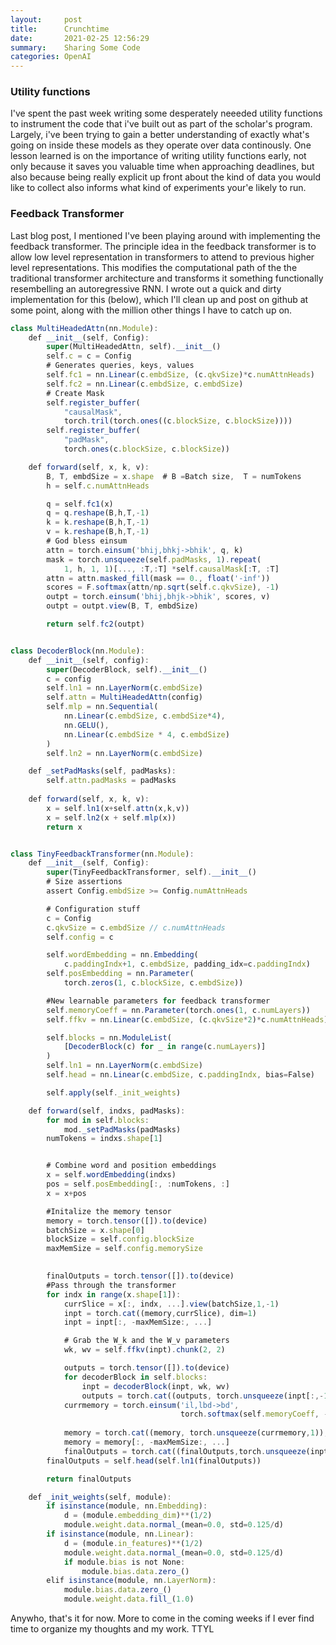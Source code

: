 ```yaml
---
layout:     post
title:      Crunchtime
date:       2021-02-25 12:56:29
summary:    Sharing Some Code
categories: OpenAI
---
```



### Utility functions
I've spent the past week writing some desperately neeeded utility functions to instrument the code that i've built out as part of the scholar's program. Largely, i've been trying to gain a better understanding of exactly what's going on inside these models as they operate over data continously. One lesson learned is on the importance of writing utility functions early, not only because it saves you valuable time when approaching deadlines, but also because being really explicit up front about the kind of data you would like to collect also informs what kind of experiments your'e likely to run. 

### Feedback Transformer
Last blog post, I mentioned I've been playing around with implementing the feedback transformer. The principle idea in the feedback transformer is to allow low level representation in transformers to attend to previous higher level representations. This modifies the computational path of the the traditional transformer architecture and transforms it something functionally resembelling an autoregressive RNN. I wrote out a quick and dirty implementation for this (below), which I'll clean up and post on github at some point, along with the million other things I have to catch up on.  

~~~ javascript
class MultiHeadedAttn(nn.Module):
    def __init__(self, Config):
        super(MultiHeadedAttn, self).__init__()
        self.c = c = Config
        # Generates queries, keys, values
        self.fc1 = nn.Linear(c.embdSize, (c.qkvSize)*c.numAttnHeads)
        self.fc2 = nn.Linear(c.embdSize, c.embdSize)
        # Create Mask
        self.register_buffer(
            "causalMask",
            torch.tril(torch.ones((c.blockSize, c.blockSize))))
        self.register_buffer(
            "padMask",
            torch.ones(c.blockSize, c.blockSize))

    def forward(self, x, k, v):
        B, T, embdSize = x.shape  # B =Batch size,  T = numTokens
        h = self.c.numAttnHeads

        q = self.fc1(x)
        q = q.reshape(B,h,T,-1)
        k = k.reshape(B,h,T,-1)
        v = k.reshape(B,h,T,-1)
        # God bless einsum
        attn = torch.einsum('bhij,bhkj->bhik', q, k)
        mask = torch.unsqueeze(self.padMasks, 1).repeat(
            1, h, 1, 1)[..., :T,:T] *self.causalMask[:T, :T]
        attn = attn.masked_fill(mask == 0., float('-inf'))
        scores = F.softmax(attn/np.sqrt(self.c.qkvSize), -1)
        outpt = torch.einsum('bhij,bhjk->bhik', scores, v)
        outpt = outpt.view(B, T, embdSize)

        return self.fc2(outpt)


class DecoderBlock(nn.Module):
    def __init__(self, config):
        super(DecoderBlock, self).__init__()
        c = config
        self.ln1 = nn.LayerNorm(c.embdSize)
        self.attn = MultiHeadedAttn(config)
        self.mlp = nn.Sequential(
            nn.Linear(c.embdSize, c.embdSize*4),
            nn.GELU(),
            nn.Linear(c.embdSize * 4, c.embdSize)
        )
        self.ln2 = nn.LayerNorm(c.embdSize)

    def _setPadMasks(self, padMasks):
        self.attn.padMasks = padMasks
        
    def forward(self, x, k, v):
        x = self.ln1(x+self.attn(x,k,v))
        x = self.ln2(x + self.mlp(x))
        return x


class TinyFeedbackTransformer(nn.Module):
    def __init__(self, Config):
        super(TinyFeedbackTransformer, self).__init__()
        # Size assertions
        assert Config.embdSize >= Config.numAttnHeads

        # Configuration stuff
        c = Config
        c.qkvSize = c.embdSize // c.numAttnHeads
        self.config = c

        self.wordEmbedding = nn.Embedding(
            c.paddingIndx+1, c.embdSize, padding_idx=c.paddingIndx)
        self.posEmbedding = nn.Parameter(
            torch.zeros(1, c.blockSize, c.embdSize))

        #New learnable parameters for feedback transformer
        self.memoryCoeff = nn.Parameter(torch.ones(1, c.numLayers))
        self.ffkv = nn.Linear(c.embdSize, (c.qkvSize*2)*c.numAttnHeads)

        self.blocks = nn.ModuleList(
            [DecoderBlock(c) for _ in range(c.numLayers)]
        )
        self.ln1 = nn.LayerNorm(c.embdSize)
        self.head = nn.Linear(c.embdSize, c.paddingIndx, bias=False)

        self.apply(self._init_weights)

    def forward(self, indxs, padMasks):
        for mod in self.blocks:
            mod._setPadMasks(padMasks)
        numTokens = indxs.shape[1]


        # Combine word and position embeddings
        x = self.wordEmbedding(indxs)
        pos = self.posEmbedding[:, :numTokens, :]
        x = x+pos

        #Initalize the memory tensor
        memory = torch.tensor([]).to(device)
        batchSize = x.shape[0]        
        blockSize = self.config.blockSize
        maxMemSize = self.config.memorySize
 

        finalOutputs = torch.tensor([]).to(device)
        #Pass through the transformer
        for indx in range(x.shape[1]):
            currSlice = x[:, indx, ...].view(batchSize,1,-1)
            inpt = torch.cat((memory,currSlice), dim=1)
            inpt = inpt[:, -maxMemSize:, ...]

            # Grab the W_k and the W_v parameters
            wk, wv = self.ffkv(inpt).chunk(2, 2)

            outputs = torch.tensor([]).to(device)
            for decoderBlock in self.blocks:
                inpt = decoderBlock(inpt, wk, wv)
                outputs = torch.cat((outputs, torch.unsqueeze(inpt[:,-1,:],0)))
            currmemory = torch.einsum('il,lbd->bd',
                                      torch.softmax(self.memoryCoeff, -1), outputs)
            
            memory = torch.cat((memory, torch.unsqueeze(currmemory,1)), dim=1)
            memory = memory[:, -maxMemSize:, ...]
            finalOutputs = torch.cat((finalOutputs,torch.unsqueeze(inpt[:,-1,:],1)), dim =1)
        finalOutputs = self.head(self.ln1(finalOutputs))

        return finalOutputs

    def _init_weights(self, module):
        if isinstance(module, nn.Embedding):
            d = (module.embedding_dim)**(1/2)
            module.weight.data.normal_(mean=0.0, std=0.125/d)
        if isinstance(module, nn.Linear):
            d = (module.in_features)**(1/2)
            module.weight.data.normal_(mean=0.0, std=0.125/d)
            if module.bias is not None:
                module.bias.data.zero_()
        elif isinstance(module, nn.LayerNorm):
            module.bias.data.zero_()
            module.weight.data.fill_(1.0)
~~~

Anywho, that's it for now. More to come in the coming weeks if I ever find time to organize my thoughts and my work. TTYL
